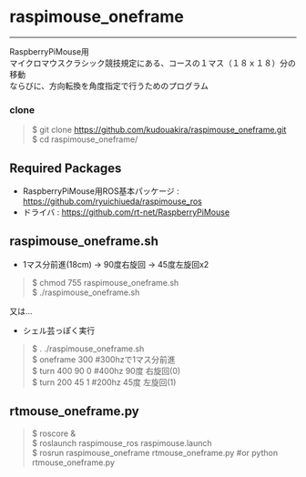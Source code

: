 # raspimouse_oneframe---RaspberryPiMouse用  マイクロマウスクラシック競技規定にある、コースの１マス（１８ｘ１８）分の移動  ならびに、方向転換を角度指定で行うためのプログラム  ### clone  > $ git clone https://github.com/kudouakira/raspimouse_oneframe.git  > $ cd raspimouse_oneframe/    ## Required Packages  * RaspberryPiMouse用ROS基本パッケージ : https://github.com/ryuichiueda/raspimouse_ros  * ドライバ : https://github.com/rt-net/RaspberryPiMouse## raspimouse_oneframe.sh  * 1マス分前進(18cm) -> 90度右旋回 -> 45度左旋回x2    > $ chmod 755 raspimouse_oneframe.sh  > $ ./raspimouse_oneframe.sh    又は...  * シェル芸っぽく実行    > $ . ./raspimouse_oneframe.sh  > $ oneframe 300     #300hzで1マス分前進  > $ turn 400 90 0    #400hz 90度 右旋回(0)  > $ turn 200 45 1    #200hz 45度 左旋回(1)  ## rtmouse_oneframe.py    > $ roscore &  > $ roslaunch raspimouse_ros raspimouse.launch  > $ rosrun raspimouse_oneframe rtmouse_oneframe.py  #or python rtmouse_oneframe.py  